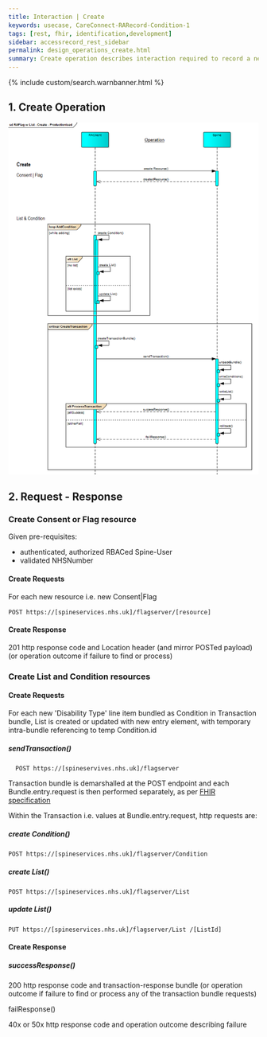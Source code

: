 ```yaml
---
title: Interaction | Create
keywords: usecase, CareConnect-RARecord-Condition-1
tags: [rest, fhir, identification,development]
sidebar: accessrecord_rest_sidebar
permalink: design_operations_create.html
summary: Create operation describes interaction required to record a new Reasonable Adjustment Flag, an Adjustment or an Impairment on Spine via the FHIR&reg; Reasonable Adjustments API
---
```

{% include custom/search.warnbanner.html %}

## 1. Create Operation ##

<img src="images/sequenceDiagrams/RAFlag-Create-Productionised.png" style="width:700px;">

## 2. Request - Response ##

### Create Consent or Flag resource ###

Given pre-requisites:
- authenticated, authorized RBACed Spine-User
- validated NHSNumber

#### Create Requests ####

For each new resource i.e. new Consent|Flag
```
POST https://[spineservices.nhs.uk]/flagserver/[resource]
```

#### Create Response ####

201 http response code and Location header (and mirror POSTed payload)
(or operation outcome if failure to find or process)

### Create List and Condition resources ###

#### Create Requests ####

For each new 'Disability Type' line item bundled as Condition in Transaction bundle, 
List is created or updated with new entry element, with temporary intra-bundle referencing to temp Condition.id

##### sendTransaction() #####
```
  POST https://[spineservives.nhs.uk]/flagserver
```
Transaction bundle is demarshalled at the POST endpoint and each Bundle.entry.request is then performed separately, as per [FHIR specification](http://hl7.org/fhir/http.html#transaction)

Within the Transaction i.e. values at Bundle.entry.request, http requests are:

##### create Condition() #####
```
POST https://[spineservices.nhs.uk]/flagserver/Condition
```
##### create List() #####
```
POST https://[spineservices.nhs.uk]/flagserver/List
```

#####  update List() #####
```
PUT https://[spineservices.nhs.uk]/flagserver/List /[ListId]
```


#### Create Response ####

##### successResponse() #####

  200 http response code and transaction-response bundle 
(or operation outcome if failure to find or process any of the transaction bundle requests)

failResponse()

  40x or 50x http response code and operation outcome describing failure


